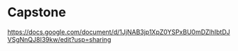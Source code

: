 # Capstone

https://docs.google.com/document/d/1JjNAB3jp1XpZ0YSPxBU0mDZlhIbtDJVSgNnQJ8I39kw/edit?usp=sharing

